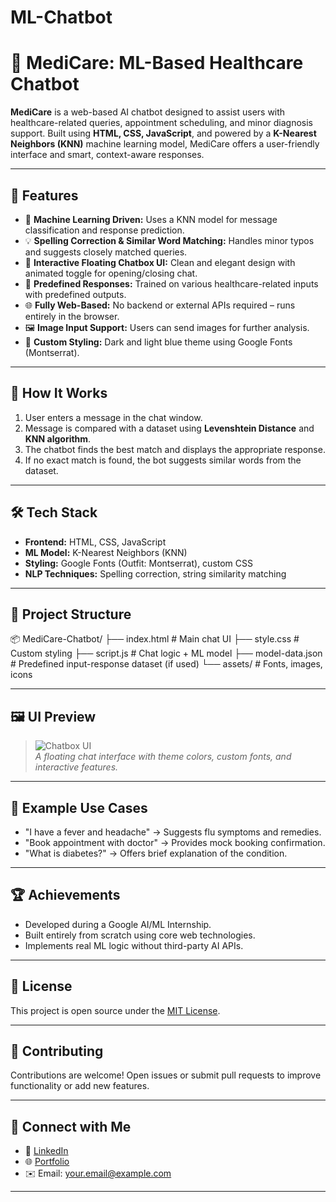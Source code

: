 # ML-Chatbot
# 💬 MediCare: ML-Based Healthcare Chatbot

**MediCare** is a web-based AI chatbot designed to assist users with healthcare-related queries, appointment scheduling, and minor diagnosis support. Built using **HTML, CSS, JavaScript**, and powered by a **K-Nearest Neighbors (KNN)** machine learning model, MediCare offers a user-friendly interface and smart, context-aware responses.

---

## 🚀 Features

- 🧠 **Machine Learning Driven:** Uses a KNN model for message classification and response prediction.
- 💡 **Spelling Correction & Similar Word Matching:** Handles minor typos and suggests closely matched queries.
- 💬 **Interactive Floating Chatbox UI:** Clean and elegant design with animated toggle for opening/closing chat.
- 📄 **Predefined Responses:** Trained on various healthcare-related inputs with predefined outputs.
- 🌐 **Fully Web-Based:** No backend or external APIs required – runs entirely in the browser.
- 🖼️ **Image Input Support:** Users can send images for further analysis.
- 🎨 **Custom Styling:** Dark and light blue theme using Google Fonts (Montserrat).

---

## 🧠 How It Works

1. User enters a message in the chat window.
2. Message is compared with a dataset using **Levenshtein Distance** and **KNN algorithm**.
3. The chatbot finds the best match and displays the appropriate response.
4. If no exact match is found, the bot suggests similar words from the dataset.

---

## 🛠️ Tech Stack

- **Frontend:** HTML, CSS, JavaScript  
- **ML Model:** K-Nearest Neighbors (KNN)  
- **Styling:** Google Fonts (Outfit: Montserrat), custom CSS  
- **NLP Techniques:** Spelling correction, string similarity matching

---

## 📁 Project Structure

📦 MediCare-Chatbot/
├── index.html # Main chat UI
├── style.css # Custom styling
├── script.js # Chat logic + ML model
├── model-data.json # Predefined input-response dataset (if used)
└── assets/ # Fonts, images, icons


---

## 🖼️ UI Preview

> ![Chatbox UI](preview-image.png)  
> *A floating chat interface with theme colors, custom fonts, and interactive features.*

---

## 🧪 Example Use Cases

- "I have a fever and headache" → Suggests flu symptoms and remedies.  
- "Book appointment with doctor" → Provides mock booking confirmation.  
- "What is diabetes?" → Offers brief explanation of the condition.

---

## 🏆 Achievements

- Developed during a Google AI/ML Internship.
- Built entirely from scratch using core web technologies.
- Implements real ML logic without third-party AI APIs.

---

## 📜 License

This project is open source under the [MIT License](LICENSE).

---

## 🤝 Contributing

Contributions are welcome! Open issues or submit pull requests to improve functionality or add new features.

---

## 🔗 Connect with Me

- 💼 [LinkedIn](https://www.linkedin.com/in/your-profile)  
- 🌐 [Portfolio](https://your-portfolio.com)  
- ✉️ Email: your.email@example.com  

---


